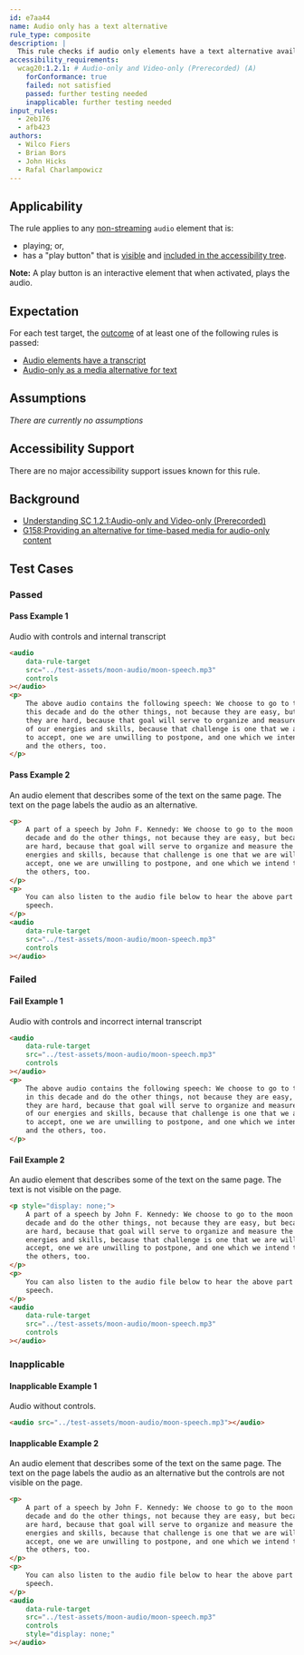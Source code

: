 ```yaml
---
id: e7aa44
name: Audio only has a text alternative
rule_type: composite
description: |
  This rule checks if audio only elements have a text alternative available
accessibility_requirements:
  wcag20:1.2.1: # Audio-only and Video-only (Prerecorded) (A)
    forConformance: true
    failed: not satisfied
    passed: further testing needed
    inapplicable: further testing needed
input_rules:
  - 2eb176
  - afb423
authors:
  - Wilco Fiers
  - Brian Bors
  - John Hicks
  - Rafal Charlampowicz
---
```


## Applicability

The rule applies to any [non-streaming](#non-streaming-media-element) `audio` element that is:

- playing; or,
- has a "play button" that is [visible](#visible) and [included in the accessibility tree](#included-in-the-accessibility-tree).

**Note:** A play button is an interactive element that when activated, plays the audio.

## Expectation

For each test target, the [outcome](#outcome) of at least one of the following rules is passed:

- [Audio elements have a transcript](https://act-rules.github.io/rules/2eb176)
- [Audio-only as a media alternative for text](https://act-rules.github.io/rules/afb423)

## Assumptions

_There are currently no assumptions_

## Accessibility Support

There are no major accessibility support issues known for this rule.

## Background

- [Understanding SC 1.2.1:Audio-only and Video-only (Prerecorded)](https://www.w3.org/TR/UNDERSTANDING-WCAG20/media-equiv-av-only-alt.html)
- [G158:Providing an alternative for time-based media for audio-only content](https://www.w3.org/TR/WCAG20-TECHS/G158.html)

## Test Cases

### Passed

#### Pass Example 1

Audio with controls and internal transcript

```html
<audio
	data-rule-target
	src="../test-assets/moon-audio/moon-speech.mp3"
	controls
></audio>
<p>
	The above audio contains the following speech: We choose to go to the moon in
	this decade and do the other things, not because they are easy, but because
	they are hard, because that goal will serve to organize and measure the best
	of our energies and skills, because that challenge is one that we are willing
	to accept, one we are unwilling to postpone, and one which we intend to win,
	and the others, too.
</p>
```

#### Pass Example 2

An audio element that describes some of the text on the same page. The text on the page labels the audio as an alternative.

```html
<p>
	A part of a speech by John F. Kennedy: We choose to go to the moon in this
	decade and do the other things, not because they are easy, but because they
	are hard, because that goal will serve to organize and measure the best of our
	energies and skills, because that challenge is one that we are willing to
	accept, one we are unwilling to postpone, and one which we intend to win, and
	the others, too.
</p>
<p>
	You can also listen to the audio file below to hear the above part of the
	speech.
</p>
<audio
	data-rule-target
	src="../test-assets/moon-audio/moon-speech.mp3"
	controls
></audio>
```

### Failed

#### Fail Example 1

Audio with controls and incorrect internal transcript

```html
<audio
	data-rule-target
	src="../test-assets/moon-audio/moon-speech.mp3"
	controls
></audio>
<p>
	The above audio contains the following speech: We choose to go to the cheese
	in this decade and do the other things, not because they are easy, but because
	they are hard, because that goal will serve to organize and measure the best
	of our energies and skills, because that challenge is one that we are willing
	to accept, one we are unwilling to postpone, and one which we intend to win,
	and the others, too.
</p>
```

#### Fail Example 2

An audio element that describes some of the text on the same page. The text is not visible on the page.

```html
<p style="display: none;">
	A part of a speech by John F. Kennedy: We choose to go to the moon in this
	decade and do the other things, not because they are easy, but because they
	are hard, because that goal will serve to organize and measure the best of our
	energies and skills, because that challenge is one that we are willing to
	accept, one we are unwilling to postpone, and one which we intend to win, and
	the others, too.
</p>
<p>
	You can also listen to the audio file below to hear the above part of the
	speech.
</p>
<audio
	data-rule-target
	src="../test-assets/moon-audio/moon-speech.mp3"
	controls
></audio>
```

### Inapplicable

#### Inapplicable Example 1

Audio without controls.

```html
<audio src="../test-assets/moon-audio/moon-speech.mp3"></audio>
```

#### Inapplicable Example 2

An audio element that describes some of the text on the same page. The text on the page labels the audio as an alternative but the controls are not visible on the page.

```html
<p>
	A part of a speech by John F. Kennedy: We choose to go to the moon in this
	decade and do the other things, not because they are easy, but because they
	are hard, because that goal will serve to organize and measure the best of our
	energies and skills, because that challenge is one that we are willing to
	accept, one we are unwilling to postpone, and one which we intend to win, and
	the others, too.
</p>
<p>
	You can also listen to the audio file below to hear the above part of the
	speech.
</p>
<audio
	data-rule-target
	src="../test-assets/moon-audio/moon-speech.mp3"
	controls
	style="display: none;"
></audio>
```
